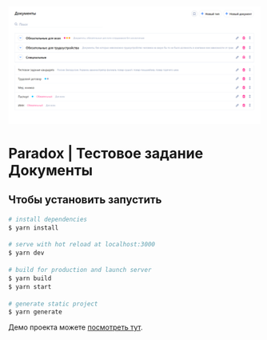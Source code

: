![alt text](https://github.com/doston-adilov/Paradox/blob/main/preview.png?raw=true)

# Paradox | Тестовое задание Документы

## Чтобы установить запустить

```bash
# install dependencies
$ yarn install

# serve with hot reload at localhost:3000
$ yarn dev

# build for production and launch server
$ yarn build
$ yarn start

# generate static project
$ yarn generate
```

Демо проекта можете [посмотреть тут](http://paradox.seven.tj).
